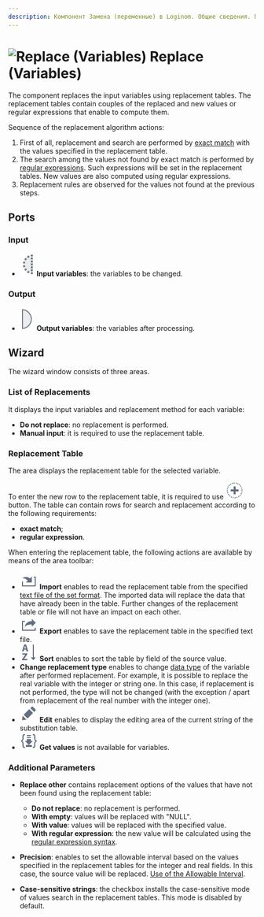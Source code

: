 ```yaml
---
description: Компонент Замена (переменные) в Loginom. Общие сведения. Поиск и замена по точному совпадению. Поиск по регулярным выражениям. Мастер настройки. Применение допустимого интервала.
---
```

# ![Replace (Variables)](./../../images/icons/components/replace-variables_default.svg) Replace (Variables)

The component replaces the input variables using replacement tables. The replacement tables contain couples of the replaced and new values or regular expressions that enable to compute them.

Sequence of the replacement algorithm actions:

1. First of all, replacement and search are performed by [exact match](./../transformation/substitution/exact-match.md#zamena-po-tochnomu-sovpadeniyu) with the values specified in the replacement table.
1. The search among the values not found by exact match is performed by [regular expressions](./../transformation/substitution/regexp-match.md). Such expressions will be set in the replacement tables. New values are also computed using regular expressions.
1. Replacement rules are observed for the values not found at the previous steps.

## Ports

### Input

* ![Input variables](./../../images/icons/app/node/ports/inputs-optional/variable_inactive.svg) **Input variables**: the variables to be changed.

### Output

* ![Output variables](./../../images/icons/app/node/ports/outputs/variable_inactive.svg) **Output variables**: the variables after processing.

## Wizard

The wizard window consists of three areas.

### List of Replacements

It displays the input variables and replacement method for each variable:

* **Do not replace**: no replacement is performed.
* **Manual input**: it is required to use the replacement table.

### Replacement Table

The area displays the replacement table for the selected variable.

To enter the new row to the replacement table, it is required to use ![add](./../../images/icons/common/toolbar-controls/plus_default.svg) button. The table can contain rows for search and replacement according to the following requirements:

* **exact match**;
* **regular expression**.

When entering the replacement table, the following actions are available by means of the area toolbar:

* ![Import](./../../images/icons/common/toolbar-controls/import_default.svg) **Import** enables to read the replacement table from the specified [text file of the set format](./../transformation/substitution/import-tz.md). The imported data will replace the data that have already been in the table. Further changes of the replacement table or file will not have an impact on each other.
* ![Export](./../../images/icons/common/toolbar-controls/export_default.svg) **Export** enables to save the replacement table in the specified text file.
* ![Sort](./../../images/icons/common/toolbar-controls/sort-asc_default.svg) **Sort** enables to sort the table by field of the source value.
* **Change replacement type** enables to change [data type](./../../data/datatype.md) of the variable after performed replacement. For example, it is possible to replace the real variable with the integer or string one. In this case, if replacement is not performed, the type will not be changed (with the exception / apart from replacement of the real number with the integer one).
* ![Edit current replacement](./../../images/icons/common/toolbar-controls/edit_default.svg) **Edit** enables to display the editing area of the current string of the substitution table.
* ![Get values](./../../images/icons/common/toolbar-controls/load-values_default.svg) **Get values** is not available for variables.

### Additional Parameters

* **Replace other** contains replacement options of the values that have not been found using the replacement table:
   * **Do not replace**: no replacement is performed.
   * **With empty**: values will be replaced with "NULL".
   * **With value**: values will be replaced with the specified value.
   * **With regular expression**: the new value will be calculated using the [regular expression syntax](./../transformation/substitution/regexp-match.md).

* **Precision**: enables to set the allowable interval based on the values specified in the replacement tables for the integer and real fields. In this case, the source value will be replaced. [Use of the Allowable Interval](./../transformation/substitution/exact-match.md#primenenie-dopustimogo-intervala).
* **Case-sensitive strings**: the checkbox installs the case-sensitive mode of values search in the replacement tables. This mode is disabled by default.
